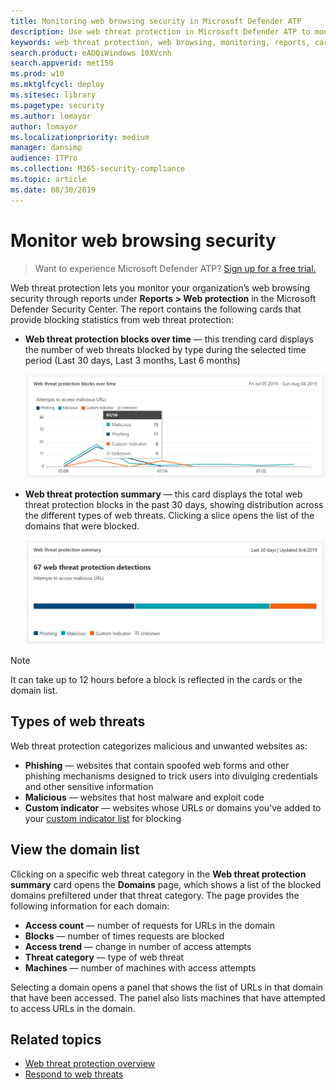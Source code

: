 ```yaml
---
title: Monitoring web browsing security in Microsoft Defender ATP
description: Use web threat protection in Microsoft Defender ATP to monitor web browsing security
keywords: web threat protection, web browsing, monitoring, reports, cards, domain list, security, phishing, malware, exploit, websites, network protection, Edge, Internet Explorer, Chrome, Firefox, web browser 
search.product: eADQiWindows 10XVcnh
search.appverid: met150
ms.prod: w10
ms.mktglfcycl: deploy
ms.sitesec: library
ms.pagetype: security
ms.author: lomayor
author: lomayor
ms.localizationpriority: medium
manager: dansimp
audience: ITPro
ms.collection: M365-security-compliance 
ms.topic: article
ms.date: 08/30/2019
---
```


# Monitor web browsing security

>Want to experience Microsoft Defender ATP? [Sign up for a free trial.](https://www.microsoft.com/en-us/WindowsForBusiness/windows-atp?ocid=docs-wdatp-advancedhunting-abovefoldlink)

Web threat protection lets you monitor your organization’s web browsing security through reports under **Reports > Web protection** in the Microsoft Defender Security Center. The report contains the following cards that provide blocking statistics from web threat protection:

- **Web threat protection blocks over time** — this trending card displays the number of web threats blocked by type during the selected time period (Last 30 days, Last 3 months, Last 6 months)
 
    ![Image of the card showing web threats protection blocks over time](images/wtp-blocks-over-time.png)

- **Web threat protection summary** — this card displays the total web threat protection blocks in the past 30 days, showing distribution across the different types of web threats. Clicking a slice opens the list of the domains that were blocked.

    ![Image of the card showing web threats protection summary](images/wtp-summary.png)

>[!Note]
>It can take up to 12 hours before a block is reflected in the cards or the domain list.

## Types of web threats
Web threat protection categorizes malicious and unwanted websites as:
- **Phishing** — websites that contain spoofed web forms and other phishing mechanisms designed to trick users into divulging credentials and other sensitive information
- **Malicious** — websites that host malware and exploit code
- **Custom indicator** — websites whose URLs or domains you've added to your [custom indicator list](manage-indicators.md) for blocking

## View the domain list
Clicking on a specific web threat category in the **Web threat protection summary** card opens the **Domains** page, which shows a list of the blocked domains prefiltered under that threat category. The page provides the following information for each domain:

- **Access count** — number of requests for URLs in the domain
- **Blocks** — number of times requests are blocked
- **Access trend** — change in number of access attempts
- **Threat category** — type of web threat
- **Machines** — number of machines with access attempts

Selecting a domain opens a panel that shows the list of URLs in that domain that have been accessed. The panel also lists machines that have attempted to access URLs in the domain.

## Related topics
- [Web threat protection overview](web-threat-protection-overview.md)
- [Respond to web threats](web-threat-protection-response.md)